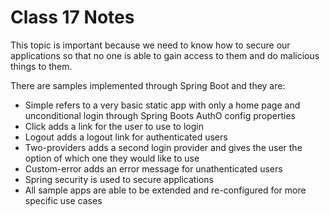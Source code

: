 # Class 17 Notes

This topic is important because we need to know how to secure our applications so that no one is able to gain access to them and do malicious things to them.

There are samples implemented through Spring Boot and they are:

- Simple refers to a very basic static app with only a home page and unconditional login through Spring Boots AuthO config properties
- Click adds a link for the user to use to login
- Logout adds a logout link for authenticated users
- Two-providers adds a second login provider and gives the user the option of which one they would like to use
- Custom-error adds an error message for unathenticated users 
- Spring security is used to secure applications
- All sample apps are able to be extended and re-configured for more specific use cases
